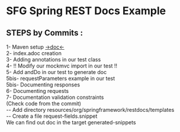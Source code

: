 # SFG Spring REST Docs Example

## STEPS by Commits :
1- Maven setup [ ->doc<-](https://docs.spring.io/spring-restdocs/docs/current/reference/htmlsingle/)  
2- index.adoc creation  
3- Adding annotations in our test class  
4- !! Modify our mockmvc import in our test !!  
5- Add andDo in our test to generate doc  
5bis- requestParameters example in our test  
5bis- Documenting responses  
6- Documenting requests  
7- Documentation validation constraints  
(Check code from the commit)  
    -- Add directory resources/org/springframework/restdocs/templates  
        -- Create a file request-fields.snippet  
We can find out doc in the target generated-snippets  


